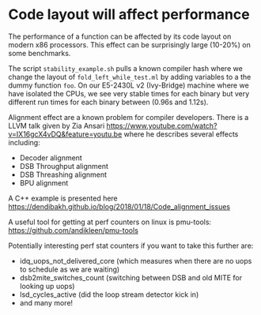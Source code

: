 # Code layout will affect performance

The performance of a function can be affected by its code layout on modern x86 processors. This effect can be surprisingly large (10-20%) on some benchmarks.

The script `stability_example.sh` pulls a known compiler hash where we change the layout of `fold_left_while_test.ml` by adding variables to a the dummy function `foo`. On our E5-2430L v2 (Ivy-Bridge) machine where we have isolated the CPUs, we see very stable times for each binary but very different run times for each binary between (0.96s and 1.12s). 

Alignment effect are a known problem for compiler developers. There is a LLVM talk given by Zia Ansari https://www.youtube.com/watch?v=IX16gcX4vDQ&feature=youtu.be where he describes several effects including:
 - Decoder alignment
 - DSB Throughput alignment
 - DSB Threashing alignment
 - BPU alignment

A C++ example is presented here https://dendibakh.github.io/blog/2018/01/18/Code_alignment_issues

A useful tool for getting at perf counters on linux is pmu-tools: https://github.com/andikleen/pmu-tools

Potentially interesting perf stat counters if you want to take this further are:
 - idq_uops_not_delivered_core (which measures when there are no uops to schedule as we are waiting)
 - dsb2mite_switches_count (switching between DSB and old MITE for looking up uops)
 - lsd_cycles_active (did the loop stream detector kick in)
 - and many more!
